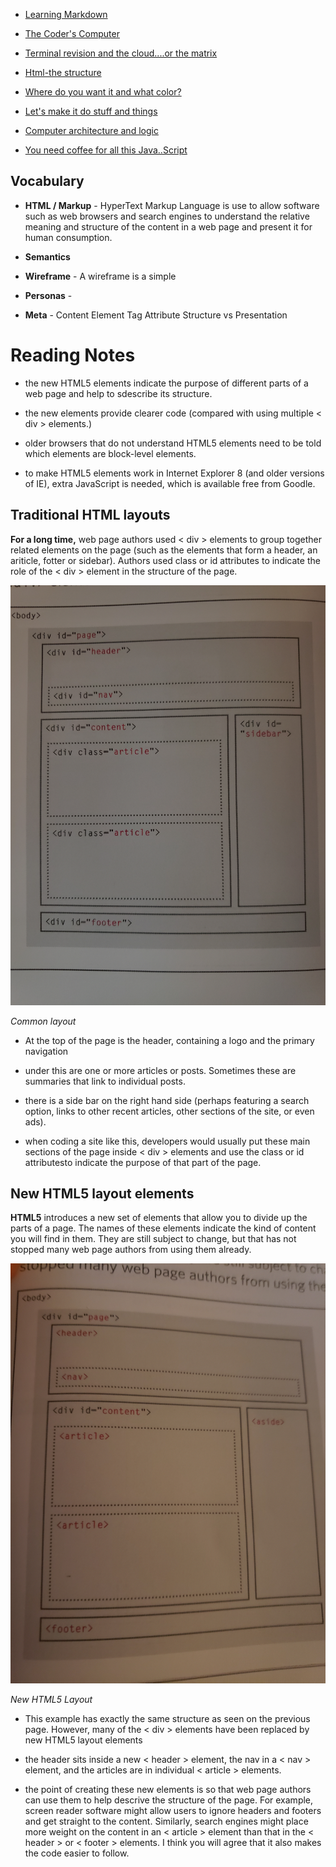 <nav>

-  [Learning Markdown](01-learning-markdown.md) 

- [The Coder's Computer](02-the-coders-computer.md)

- [Terminal revision and the cloud....or the matrix](03-revisions-and-the-cloud.md)

- [Html-the structure](04-structure-with-html.md)

- [Where do you want it and what color?](05-design-with-css.md)

- [Let's make it do stuff and things](06a-dynamic-with-javascript.md)

- [Computer architecture and logic](06b-computer-architecture-and-logic.md)

- [You need coffee for all this Java..Script](07-programming-with-js.md)

</nav>

## Vocabulary

- **HTML / Markup** - HyperText Markup Language is use to allow software such as web browsers and search engines
to understand the relative meaning and structure of the content in a web page and present it for human consumption.

- **Semantics**
- **Wireframe** - A wireframe is a simple
- **Personas** - 
- **Meta** - 
Content
Element
Tag
Attribute
Structure vs Presentation

# Reading Notes

- the new HTML5 elements indicate the purpose of different parts of a web page and help to sdescribe its structure.

- the new elements provide clearer code (compared with using multiple < div > elements.)

- older browsers that do not understand HTML5 elements need to be told which elements are block-level elements.

- to make HTML5 elements work in Internet Explorer 8 (and older versions of IE), extra JavaScript is needed, 
which is available free from Goodle.

## Traditional HTML layouts

**For a long time,** web page authors used < div > elements to group together related elements 
on the page (such as the elements that form a header, an ariticle, fotter or sidebar). Authors 
used class or id attributes to indicate the role of the < div > element in the structure of the page.

![traditional html layout](images/traditional-html-layout.jpg)

*Common layout*

- At the top of the page is the header, containing a logo and the primary navigation

- under this are one or more articles or posts. Sometimes these are summaries that link to individual posts.

- there is a side bar on the right hand side (perhaps featuring a search option, links to other recent articles, 
other sections of the site, or even ads).

- when coding a site like this, developers would usually put these main sections of the page inside < div > 
elements and use the class or id attributesto indicate the purpose of that part of the page.

## New HTML5 layout elements

**HTML5** introduces a new set of elements that allow you to divide up the parts of a page. The names of 
these elements indicate the kind of content you will find in them. They are still subject to change, but 
that has not stopped many web page authors from using them already.

![New HTML layout](images/new-html5-layout.jpg)

*New HTML5 Layout*

- This example has exactly the same structure as seen on the previous page. However, many of the < div > elements 
have been replaced by new HTML5 layout elements

- the header sits inside a new < header > element, the nav in a < nav > element, and the articles are in individual
< article > elements.

- the point of creating these new elements is so that web page authors can use them to help descrive the structure 
of the page. For example, screen reader software might allow users to ignore headers and footers and get straight 
to the content. Similarly, search engines might place more weight on the content in an < article > element than 
that in the < header > or < footer > elements. I think you will agree that it also makes the code easier to follow.
